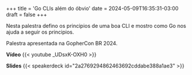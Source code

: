 +++
title = 'Go CLIs além do óbvio'
date = 2024-05-09T16:35:31-03:00
draft = false
+++

Nesta palestra defino os principios de uma boa CLI e mostro como Go nos ajuda a seguir os principios.

Palestra apresentada na GopherCon BR 2024.

**Vídeo**
{{< youtube _UDsxK-OXH0 >}}

**Slides**
{{< speakerdeck id="2a2769294862463692cddabe388a1ae3" >}}
